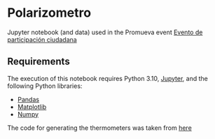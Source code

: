 # Polarizometro

Jupyter notebook (and data) used in the Promueva event [Evento de participación ciudadana](https://sites.google.com/view/promueva/evento-agosto)

## Requirements
The execution of this notebook requires Python 3.10, [Jupyter](https://jupyter.org/), and the following Python libraries: 
- [Pandas](https://pypi.org/project/pandas/)
- [Matplotlib](https://matplotlib.org/)
- [Numpy](https://numpy.org/)

The code for generating the thermometers was taken from [here](https://stackoverflow.com/questions/54790467/how-to-plot-a-thermometer)
